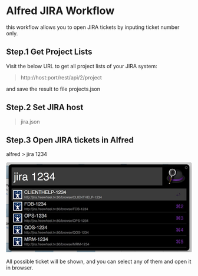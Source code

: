 # Alfred JIRA Workflow

this workflow allows you to open JIRA tickets by inputing ticket number only.

## Step.1 Get Project Lists

Visit the below URL to get all project lists of your JIRA system:

> http://host:port/rest/api/2/project

and save the result to file projects.json

## Step.2 Set JIRA host

> jira.json


## Step.3 Open JIRA tickets in Alfred

alfred > jira 1234

![image](screenshot.jpg)

All possible ticket will be shown, and you can select any of them and open it in browser.


